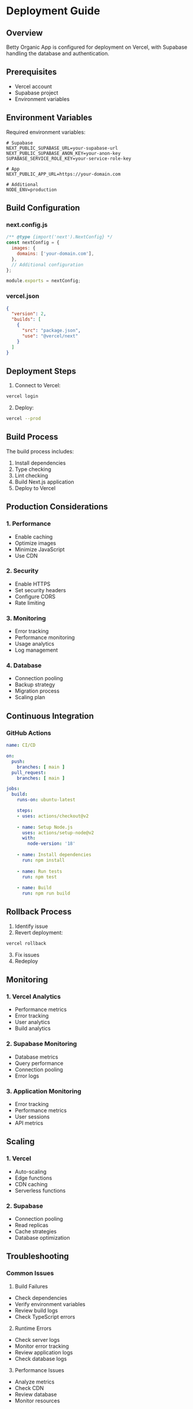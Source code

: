 # Deployment Guide

## Overview

Betty Organic App is configured for deployment on Vercel, with Supabase handling the database and authentication.

## Prerequisites

- Vercel account
- Supabase project
- Environment variables

## Environment Variables

Required environment variables:

```env
# Supabase
NEXT_PUBLIC_SUPABASE_URL=your-supabase-url
NEXT_PUBLIC_SUPABASE_ANON_KEY=your-anon-key
SUPABASE_SERVICE_ROLE_KEY=your-service-role-key

# App
NEXT_PUBLIC_APP_URL=https://your-domain.com

# Additional
NODE_ENV=production
```

## Build Configuration

### next.config.js
```javascript
/** @type {import('next').NextConfig} */
const nextConfig = {
  images: {
    domains: ['your-domain.com'],
  },
  // Additional configuration
};

module.exports = nextConfig;
```

### vercel.json
```json
{
  "version": 2,
  "builds": [
    {
      "src": "package.json",
      "use": "@vercel/next"
    }
  ]
}
```

## Deployment Steps

1. Connect to Vercel:
```bash
vercel login
```

2. Deploy:
```bash
vercel --prod
```

## Build Process

The build process includes:

1. Install dependencies
2. Type checking
3. Lint checking
4. Build Next.js application
5. Deploy to Vercel

## Production Considerations

### 1. Performance
- Enable caching
- Optimize images
- Minimize JavaScript
- Use CDN

### 2. Security
- Enable HTTPS
- Set security headers
- Configure CORS
- Rate limiting

### 3. Monitoring
- Error tracking
- Performance monitoring
- Usage analytics
- Log management

### 4. Database
- Connection pooling
- Backup strategy
- Migration process
- Scaling plan

## Continuous Integration

### GitHub Actions
```yaml
name: CI/CD

on:
  push:
    branches: [ main ]
  pull_request:
    branches: [ main ]

jobs:
  build:
    runs-on: ubuntu-latest

    steps:
    - uses: actions/checkout@v2
    
    - name: Setup Node.js
      uses: actions/setup-node@v2
      with:
        node-version: '18'
        
    - name: Install dependencies
      run: npm install
      
    - name: Run tests
      run: npm test
      
    - name: Build
      run: npm run build
```

## Rollback Process

1. Identify issue
2. Revert deployment:
```bash
vercel rollback
```

3. Fix issues
4. Redeploy

## Monitoring

### 1. Vercel Analytics
- Performance metrics
- Error tracking
- User analytics
- Build analytics

### 2. Supabase Monitoring
- Database metrics
- Query performance
- Connection pooling
- Error logs

### 3. Application Monitoring
- Error tracking
- Performance metrics
- User sessions
- API metrics

## Scaling

### 1. Vercel
- Auto-scaling
- Edge functions
- CDN caching
- Serverless functions

### 2. Supabase
- Connection pooling
- Read replicas
- Cache strategies
- Database optimization

## Troubleshooting

### Common Issues

1. Build Failures
- Check dependencies
- Verify environment variables
- Review build logs
- Check TypeScript errors

2. Runtime Errors
- Check server logs
- Monitor error tracking
- Review application logs
- Check database logs

3. Performance Issues
- Analyze metrics
- Check CDN
- Review database
- Monitor resources

